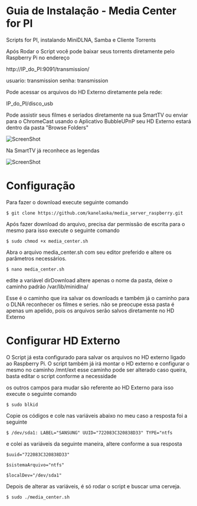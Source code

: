 # Guia de Instalação - Media Center for PI
Scripts for PI, instalando MiniDLNA, Samba e Cliente Torrents

Após Rodar o Script você pode baixar seus torrents diretamente pelo Raspberry Pi no endereço

http://IP_do_PI:9091/transmission/

usuario: transmission
senha: transmission

Pode acessar os arquivos do HD Externo diretamente pela rede:

IP_do_PI/disco_usb


Pode assistir seus filmes e seriados diretamente na sua SmartTV ou enviar para o ChromeCast
usando o Aplicativo BubbleUPnP seu HD Externo estará dentro da pasta "Browse Folders"

![ScreenShot](http://oi67.tinypic.com/2v3rcw6.jpg)

Na SmartTV já reconhece as legendas

![ScreenShot](http://oi64.tinypic.com/1zm1rvo.jpg)

# Configuração

Para fazer o download execute seguinte comando

	$ git clone https://github.com/kanelaoka/media_server_raspberry.git


Após fazer download do arquivo, precisa dar permissão de escrita para o mesmo
para isso execute o seguinte comando

	$ sudo chmod +x media_center.sh


Abra o arquivo media_center.sh com seu editor preferido e altere 
os parâmetros necessários.

	$ nano media_center.sh

edite a variável dirDownload
altere apenas o nome da pasta, deixe o caminho padrão /var/lib/minidlna/

Esse é o caminho que ira salvar os downloads e também já o caminho para o 
DLNA reconhecer os filmes e series.
não se preocupe essa pasta é apenas um apelido, pois os arquivos serão salvos diretamente
no HD Externo

# Configurar HD Externo

O Script já esta configurado para salvar os arquivos no HD externo ligado ao 
Raspberry Pi. 
O script também já irá montar o HD externo e configurar o mesmo no caminho /mnt/ext
esse caminho pode ser alterado caso queira, basta editar o script conforme a necessidade


os outros campos para mudar são referente ao HD Externo
para isso execute o seguinte comando

	$ sudo blkid

Copie os códigos e cole nas variáveis abaixo
no meu caso a resposta foi a seguinte

	$ /dev/sda1: LABEL="SANSUNG" UUID="722083C320838D33" TYPE="ntfs

e colei as variáveis da seguinte maneira, altere conforme a sua resposta

	$uuid="722083C320838D33"
	
	$sistemaArquivo="ntfs"
	
	$localDev="/dev/sda1"

Depois de alterar as variáveis, é só rodar o script e buscar uma cerveja.

	$ sudo ./media_center.sh